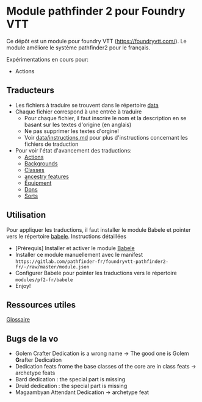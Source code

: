 # Module pathfinder 2 pour Foundry VTT

Ce dépôt est un module pour foundry VTT (https://foundryvtt.com/).
Le module améliore le système pathfinder2 pour le français.

Expérimentations en cours pour:
* Actions

## Traducteurs

* Les fichiers à traduire se trouvent dans le répertoire [data](data/)
* Chaque fichier correspond à une entrée à traduire
  * Pour chaque fichier, il faut inscrire le nom et la description en se basant sur les textes d'origine (en anglais)
  * Ne pas supprimer les textes d'orgine!
  * Voir [data/instructions.md](data/instructions.md) pour plus d'instructions concernant les fichiers de traduction
* Pour voir l'état d'avancement des traductions:
  * [Actions](data/status-actions.md)
  * [Backgrounds](data/status-backgrounds.md)
  * [Classes](data/status-classes.md)
  * [ancestry features](data/status-ancestryfeatures.md)
  * [Équipment](data/status-equipment.md)
  * [Dons](data/status-feats.md)
  * [Sorts](data/status-spells.md)

## Utilisation

Pour appliquer les traductions, il faut installer le module Babele et pointer vers le répertoire [babele](babele/). Instructions détaillées
* [Prérequis] Installer et activer le module [Babele](https://gitlab.com/riccisi/foundryvtt-babele)
* Installer ce module manuellement avec le manifest `https://gitlab.com/pathfinder-fr/foundryvtt-pathfinder2-fr/-/raw/master/module.json`
* Configurer Babele pour pointer les traductions vers le répertoire `modules/pf2-fr/babele`
* Enjoy!

## Ressources utiles
[Glossaire](https://docs.google.com/spreadsheets/d/1MmY9rB7EU1yjpPmmoDdqgawiA46fetS_NBCC0Ay7zsw/edit#gid=508492121)

## Bugs de la vo
* Golem Crafter Dedication is a wrong name -> The good one is Golem **G**rafter Dedication
* Dedication feats frome the base classes of the core are in class feats -> archetype feats
* Bard dedication : the special part is missing
* Druid dedication : the special part is missing
* Magaambyan Attendant Dedication -> archetype feat